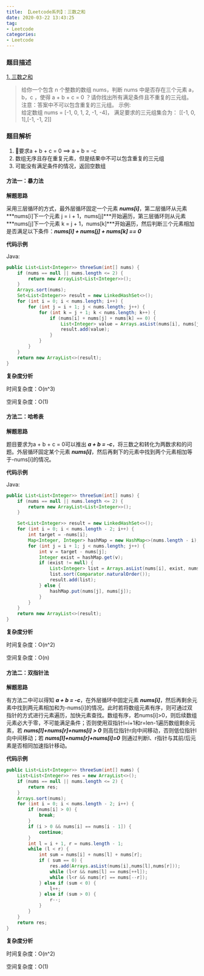 ```yaml
---
title: 【Leetcode系列】：三数之和
date: 2020-03-22 13:43:25
tag:
- Leetcode
categories:
- Leetcode
---
```

### 题目描述
[1. 三数之和](https://leetcode-cn.com/problems/3sum/)
> 给你一个包含 n 个整数的数组 nums，判断 nums 中是否存在三个元素 a，b，c ，使得 a + b + c = 0 ？请你找出所有满足条件且不重复的三元组。
> 注意：答案中不可以包含重复的三元组。
> 示例:  
> 给定数组 nums = [-1, 0, 1, 2, -1, -4]，
> 满足要求的三元组集合为：
> [[-1, 0, 1],[-1, -1, 2]]

### 题目解析

1. 要求a + b + c = 0 ==> a + b = -c
2. 数组无序且存在重复元素，但是结果中不可以包含重复的三元组
3. 可能没有满足条件的情况，返回空数组

#### 方法一：暴力法

**解题思路**

采用三层循环的方式，最外层循环固定一个元素 ***nums[i]***，第二层循环从元素 ***nums[i]下一个元素 j = i + 1，nums[j]***开始遍历，第三层循环则从元素 ***nums[j]下一个元素 k = j + 1，nums[k]***开始遍历，然后判断三个元素相加是否满足以下条件：***nums[i] + nums[j] + nums[k] == 0***

**代码示例**

Java:

```java
public List<List<Integer>> threeSum(int[] nums) {
    if (nums == null || nums.length <= 2) {
        return new ArrayList<List<Integer>>();
    }
    Arrays.sort(nums);
    Set<List<Integer>> result = new LinkedHashSet<>();
    for (int i = 0; i < nums.length; i++) {
        for (int j = i + 1; j < nums.length; j++) {
            for (int k = j + 1; k < nums.length; k++) {
                if (nums[i] + nums[j] + nums[k] == 0) {
                    List<Integer> value = Arrays.asList(nums[i], nums[j], nums[k]);
                    result.add(value);
                }
            }
        }
    }
    return new ArrayList<>(result);
}
```

**复杂度分析**

时间复杂度：O(n^3)

空间复杂度：O(1)

#### 方法二：哈希表

**解题思路**

题目要求为a + b + c = 0可以推出 ***a + b = -c***，将三数之和转化为两数求和的问题。外层循环固定某个元素 ***nums[i]***，然后再剩下的元素中找到两个元素相加等于-nums[i]的情况。

**代码示例**

Java:

```java
public List<List<Integer>> threeSum(int[] nums) {
    if (nums == null || nums.length <= 2) {
        return new ArrayList<List<Integer>>();
    }

    Set<List<Integer>> result = new LinkedHashSet<>();
    for (int i = 0; i < nums.length - 2; i++) {
        int target = -nums[i];
        Map<Integer, Integer> hashMap = new HashMap<>(nums.length - i);
        for (int j = i + 1; j < nums.length; j++) {
            int v = target - nums[j];
            Integer exist = hashMap.get(v);
            if (exist != null) {
                List<Integer> list = Arrays.asList(nums[i], exist, nums[j]);
                list.sort(Comparator.naturalOrder());
                result.add(list);
            } else {
                hashMap.put(nums[j], nums[j]);
            }
        }
    }
    return new ArrayList<>(result);
}    
```

**复杂度分析**

时间复杂度：O(n^2)

空间复杂度：O(n)

#### 方法二：双指针法

**解题思路**

有方法二中可以得知 ***a + b = -c***，在外层循环中固定元素 ***nums[i]***，然后再剩余元素中找到两元素相加和为-nums[i]的情况。此时若将数组元素有序，则可通过双指针的方式进行元素遍历，加快元素查找。数组有序，若nums[i]>0，则后续数组元素必大于零，不可能满足条件；否则使用双指针l=i+1和r=len-1遍历数组剩余元素，若 ***nums[l]+nums[r]+nums[i] > 0*** 则高位指针r向中间移动，否则低位指针l向中间移动；若 ***nums[l]+nums[r]+nums[i]=0*** 则通过判断l、r指针与其前/后元素是否相同加速指针移动。

**代码示例**

```java
public List<List<Integer>> threeSum(int[] nums) {
    List<List<Integer>> res = new ArrayList<>();
    if (nums == null || nums.length <= 2) {
        return res;
    }
    Arrays.sort(nums);
    for (int i = 0; i < nums.length - 2; i++) {
        if (nums[i] > 0) {
            break;
        }
        if (i > 0 && nums[i] == nums[i - 1]) {
            continue;
        }
        int l = i + 1, r = nums.length - 1;
        while (l < r) {
            int sum = nums[i] + nums[l] + nums[r];
            if ( sum == 0) {
                res.add(Arrays.asList(nums[i],nums[l],nums[r]));
                while (l<r && nums[l] == nums[++l]);
                while (l<r && nums[r] == nums[--r]);
            } else if (sum < 0) {
                l++;
            } else if (sum > 0) {
                r--;
            }
        }
    }
    return res;
}
```

**复杂度分析**

时间复杂度：O(n^2)

空间复杂度：O(1)